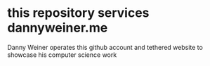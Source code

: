 # this repository services dannyweiner.me
Danny Weiner operates this github account and tethered website to showcase his computer science work
